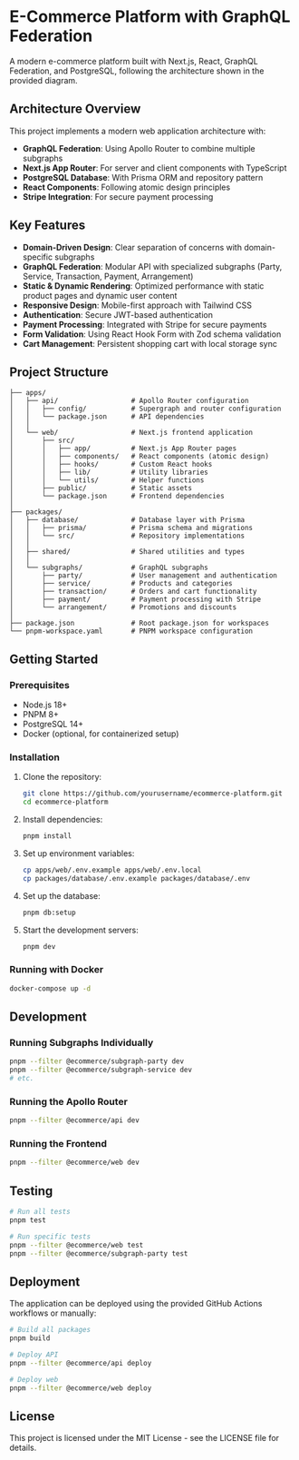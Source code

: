 # E-Commerce Platform with GraphQL Federation

A modern e-commerce platform built with Next.js, React, GraphQL Federation, and PostgreSQL, following the architecture shown in the provided diagram.

## Architecture Overview

This project implements a modern web application architecture with:

- **GraphQL Federation**: Using Apollo Router to combine multiple subgraphs
- **Next.js App Router**: For server and client components with TypeScript
- **PostgreSQL Database**: With Prisma ORM and repository pattern
- **React Components**: Following atomic design principles
- **Stripe Integration**: For secure payment processing

## Key Features

- **Domain-Driven Design**: Clear separation of concerns with domain-specific subgraphs
- **GraphQL Federation**: Modular API with specialized subgraphs (Party, Service, Transaction, Payment, Arrangement)
- **Static & Dynamic Rendering**: Optimized performance with static product pages and dynamic user content
- **Responsive Design**: Mobile-first approach with Tailwind CSS
- **Authentication**: Secure JWT-based authentication
- **Payment Processing**: Integrated with Stripe for secure payments
- **Form Validation**: Using React Hook Form with Zod schema validation
- **Cart Management**: Persistent shopping cart with local storage sync

## Project Structure

```
├── apps/
│   ├── api/                  # Apollo Router configuration
│   │   ├── config/           # Supergraph and router configuration
│   │   └── package.json      # API dependencies
│   │
│   └── web/                  # Next.js frontend application
│       ├── src/
│       │   ├── app/          # Next.js App Router pages
│       │   ├── components/   # React components (atomic design)
│       │   ├── hooks/        # Custom React hooks
│       │   ├── lib/          # Utility libraries
│       │   └── utils/        # Helper functions
│       ├── public/           # Static assets
│       └── package.json      # Frontend dependencies
│
├── packages/
│   ├── database/             # Database layer with Prisma
│   │   ├── prisma/           # Prisma schema and migrations
│   │   └── src/              # Repository implementations
│   │
│   ├── shared/               # Shared utilities and types
│   │
│   └── subgraphs/            # GraphQL subgraphs
│       ├── party/            # User management and authentication
│       ├── service/          # Products and categories
│       ├── transaction/      # Orders and cart functionality
│       ├── payment/          # Payment processing with Stripe
│       └── arrangement/      # Promotions and discounts
│
├── package.json              # Root package.json for workspaces
└── pnpm-workspace.yaml       # PNPM workspace configuration
```

## Getting Started

### Prerequisites

- Node.js 18+
- PNPM 8+
- PostgreSQL 14+
- Docker (optional, for containerized setup)

### Installation

1. Clone the repository:

   ```bash
   git clone https://github.com/yourusername/ecommerce-platform.git
   cd ecommerce-platform
   ```

2. Install dependencies:

   ```bash
   pnpm install
   ```

3. Set up environment variables:

   ```bash
   cp apps/web/.env.example apps/web/.env.local
   cp packages/database/.env.example packages/database/.env
   ```

4. Set up the database:

   ```bash
   pnpm db:setup
   ```

5. Start the development servers:
   ```bash
   pnpm dev
   ```

### Running with Docker

```bash
docker-compose up -d
```

## Development

### Running Subgraphs Individually

```bash
pnpm --filter @ecommerce/subgraph-party dev
pnpm --filter @ecommerce/subgraph-service dev
# etc.
```

### Running the Apollo Router

```bash
pnpm --filter @ecommerce/api dev
```

### Running the Frontend

```bash
pnpm --filter @ecommerce/web dev
```

## Testing

```bash
# Run all tests
pnpm test

# Run specific tests
pnpm --filter @ecommerce/web test
pnpm --filter @ecommerce/subgraph-party test
```

## Deployment

The application can be deployed using the provided GitHub Actions workflows or manually:

```bash
# Build all packages
pnpm build

# Deploy API
pnpm --filter @ecommerce/api deploy

# Deploy web
pnpm --filter @ecommerce/web deploy
```

## License

This project is licensed under the MIT License - see the LICENSE file for details.
